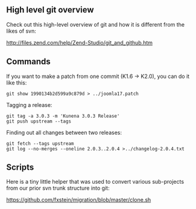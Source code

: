 ## High level git overview

Check out this high-level overview of git and how it is different from the likes of svn:

http://files.zend.com/help/Zend-Studio/git_and_github.htm

## Commands

If you want to make a patch from one commit (K1.6 -> K2.0), you can do it like this:

    git show 1990134b2d599a9c879d > ../joomla17.patch

Tagging a release:

    git tag -a 3.0.3 -m 'Kunena 3.0.3 Release'
    git push upstream --tags

Finding out all changes between two releases:

    git fetch --tags upstream
    git log --no-merges --oneline 2.0.3..2.0.4 >../changelog-2.0.4.txt

## Scripts

Here is a tiny little helper that was used to convert various sub-projects from our prior svn trunk structure into git:

https://github.com/fxstein/migration/blob/master/clone.sh

